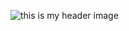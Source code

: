 ![this is my header image](/sley.png)

<!-- <p align="center">
<a href="" target="_blank" href="https://icons8.com/icon/y41EQlB7qTgT/facebook">Facebook</a> icon by <a target="_blank" href="https://icons8.com">Icons8</a>

<a target="_blank" href="https://icons8.com/icon/y41EQlB7qTgT/facebook">Facebook</a> icon by <a target="_blank" href="https://icons8.com">Icons8</a>


![visitors](https://page-views.glitch.me/badge?page_id=jcleyva&left_color=black&right_color=purple) -->